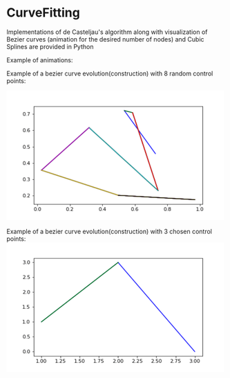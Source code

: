 # CurveFitting
Implementations of de Casteljau's algorithm along with visualization of Bezier curves (animation for the desired number of nodes) and Cubic Splines are provided in Python

Example of animations:

Example of a bezier curve evolution(construction) with 8 random control points:

<img src="https://github.com/Mypathissional/CurveFitting/blob/master/random.gif" width="600" height="300">

Example of a bezier curve evolution(construction) with 3 chosen control points:
<img src="https://github.com/Mypathissional/CurveFitting/blob/master/3control_points.gif" width="600" height="300">
